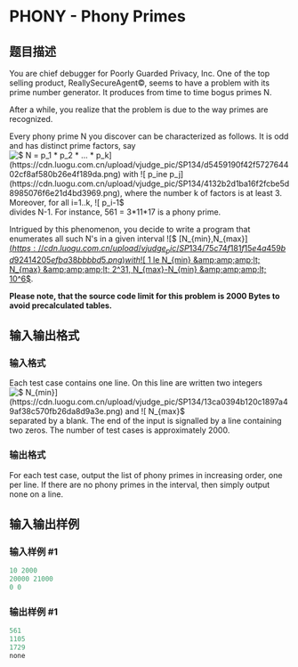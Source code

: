 # PHONY - Phony Primes

## 题目描述

 You are chief debugger for Poorly Guarded Privacy, Inc. One of the top selling product, ReallySecureAgent©, seems to have a problem with its prime number generator. It produces from time to time bogus primes N.

After a while, you realize that the problem is due to the way primes are recognized.

Every phony prime N you discover can be characterized as follows. It is odd and has distinct prime factors, say ![$ N = p_1 * p_2 * ... * p_k$](https://cdn.luogu.com.cn/upload/vjudge_pic/SP134/d5459190f42f572764402cf8af580b26e4f189da.png) with ![$ p_ine p_j$](https://cdn.luogu.com.cn/upload/vjudge_pic/SP134/4132b2d1ba16f2fcbe5d8985076f6e21d4bd3969.png), where the number k of factors is at least 3. Moreover, for all i=1..k, ![$ p_i-1$](https://cdn.luogu.com.cn/upload/vjudge_pic/SP134/b5eeaddf9ea9718ee06fcbb83948d8c4bc8bc276.png) divides N-1. For instance, 561 = 3\*11\*17 is a phony prime.

Intrigued by this phenomenon, you decide to write a program that enumerates all such N's in a given interval ![$ [N_{min},N_{max}[$](https://cdn.luogu.com.cn/upload/vjudge_pic/SP134/75c74f181f15e4a459bd92414205efba38bbbbd5.png) with ![$ 1 le N_{min} &amp;amp;amp;amp;lt; N_{max} &amp;amp;amp;amp;lt; 2^31, N_{max}-N_{min} &amp;amp;amp;amp;lt; 10^6$](https://cdn.luogu.com.cn/upload/vjudge_pic/SP134/3d53ab4fcb0f01cfbc2be78c482384afc76bb0f6.png).

**Please note, that the source code limit for this problem is 2000 Bytes to avoid precalculated tables.**

## 输入输出格式

### 输入格式

 Each test case contains one line. On this line are written two integers ![$ N_{min}$](https://cdn.luogu.com.cn/upload/vjudge_pic/SP134/13ca0394b120c1897a49af38c570fb26da8d9a3e.png) and ![$ N_{max}$](https://cdn.luogu.com.cn/upload/vjudge_pic/SP134/c870e6474597e9b67b38b403469f35cc8a8f58af.png) separated by a blank. The end of the input is signalled by a line containing two zeros. The number of test cases is approximately 2000.

### 输出格式

 For each test case, output the list of phony primes in increasing order, one per line. If there are no phony primes in the interval, then simply output none on a line.

## 输入输出样例

### 输入样例 #1

```cpp
10 2000
20000 21000
0 0
```


### 输出样例 #1

```cpp
561
1105
1729
none
```


